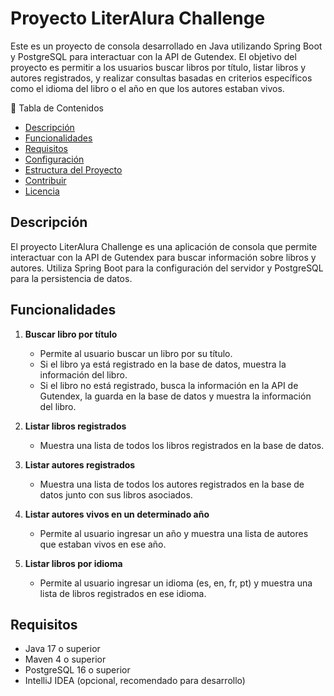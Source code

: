 # Proyecto LiterAlura Challenge

Este es un proyecto de consola desarrollado en Java utilizando Spring Boot y PostgreSQL para interactuar con la API de Gutendex. El objetivo del proyecto es permitir a los usuarios buscar libros por título, listar libros y autores registrados, y realizar consultas basadas en criterios específicos como el idioma del libro o el año en que los autores estaban vivos.

 📖 Tabla de Contenidos
- [Descripción](#descripción)
- [Funcionalidades](#funcionalidades)
- [Requisitos](#requisitos)
- [Configuración](#configuración)
- [Estructura del Proyecto](#estructura-del-proyecto)
- [Contribuir](#contribuir)
- [Licencia](#licencia)

## Descripción

El proyecto LiterAlura Challenge es una aplicación de consola que permite interactuar con la API de Gutendex para buscar información sobre libros y autores. Utiliza Spring Boot para la configuración del servidor y PostgreSQL para la persistencia de datos.

## Funcionalidades

1. **Buscar libro por título**
   - Permite al usuario buscar un libro por su título.
   - Si el libro ya está registrado en la base de datos, muestra la información del libro.
   - Si el libro no está registrado, busca la información en la API de Gutendex, la guarda en la base de datos y muestra la información del libro.

2. **Listar libros registrados**
   - Muestra una lista de todos los libros registrados en la base de datos.

3. **Listar autores registrados**
   - Muestra una lista de todos los autores registrados en la base de datos junto con sus libros asociados.

4. **Listar autores vivos en un determinado año**
   - Permite al usuario ingresar un año y muestra una lista de autores que estaban vivos en ese año.

5. **Listar libros por idioma**
   - Permite al usuario ingresar un idioma (es, en, fr, pt) y muestra una lista de libros registrados en ese idioma.

## Requisitos

- Java 17 o superior
- Maven 4 o superior
- PostgreSQL 16 o superior
- IntelliJ IDEA (opcional, recomendado para desarrollo)
